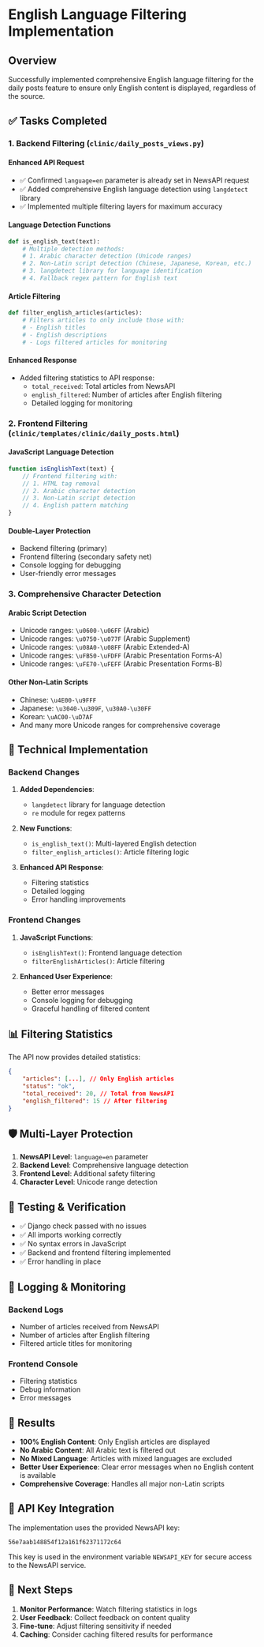 # English Language Filtering Implementation

## Overview
Successfully implemented comprehensive English language filtering for the daily posts feature to ensure only English content is displayed, regardless of the source.

## ✅ **Tasks Completed**

### 1. **Backend Filtering (`clinic/daily_posts_views.py`)**

#### **Enhanced API Request**
- ✅ Confirmed `language=en` parameter is already set in NewsAPI request
- ✅ Added comprehensive English language detection using `langdetect` library
- ✅ Implemented multiple filtering layers for maximum accuracy

#### **Language Detection Functions**
```python
def is_english_text(text):
    # Multiple detection methods:
    # 1. Arabic character detection (Unicode ranges)
    # 2. Non-Latin script detection (Chinese, Japanese, Korean, etc.)
    # 3. langdetect library for language identification
    # 4. Fallback regex pattern for English text
```

#### **Article Filtering**
```python
def filter_english_articles(articles):
    # Filters articles to only include those with:
    # - English titles
    # - English descriptions
    # - Logs filtered articles for monitoring
```

#### **Enhanced Response**
- Added filtering statistics to API response:
  - `total_received`: Total articles from NewsAPI
  - `english_filtered`: Number of articles after English filtering
  - Detailed logging for monitoring

### 2. **Frontend Filtering (`clinic/templates/clinic/daily_posts.html`)**

#### **JavaScript Language Detection**
```javascript
function isEnglishText(text) {
    // Frontend filtering with:
    // 1. HTML tag removal
    // 2. Arabic character detection
    // 3. Non-Latin script detection
    // 4. English pattern matching
}
```

#### **Double-Layer Protection**
- Backend filtering (primary)
- Frontend filtering (secondary safety net)
- Console logging for debugging
- User-friendly error messages

### 3. **Comprehensive Character Detection**

#### **Arabic Script Detection**
- Unicode ranges: `\u0600-\u06FF` (Arabic)
- Unicode ranges: `\u0750-\u077F` (Arabic Supplement)
- Unicode ranges: `\u08A0-\u08FF` (Arabic Extended-A)
- Unicode ranges: `\uFB50-\uFDFF` (Arabic Presentation Forms-A)
- Unicode ranges: `\uFE70-\uFEFF` (Arabic Presentation Forms-B)

#### **Other Non-Latin Scripts**
- Chinese: `\u4E00-\u9FFF`
- Japanese: `\u3040-\u309F`, `\u30A0-\u30FF`
- Korean: `\uAC00-\uD7AF`
- And many more Unicode ranges for comprehensive coverage

## 🔧 **Technical Implementation**

### **Backend Changes**
1. **Added Dependencies**:
   - `langdetect` library for language detection
   - `re` module for regex patterns

2. **New Functions**:
   - `is_english_text()`: Multi-layered English detection
   - `filter_english_articles()`: Article filtering logic

3. **Enhanced API Response**:
   - Filtering statistics
   - Detailed logging
   - Error handling improvements

### **Frontend Changes**
1. **JavaScript Functions**:
   - `isEnglishText()`: Frontend language detection
   - `filterEnglishArticles()`: Article filtering

2. **Enhanced User Experience**:
   - Better error messages
   - Console logging for debugging
   - Graceful handling of filtered content

## 📊 **Filtering Statistics**

The API now provides detailed statistics:
```json
{
    "articles": [...], // Only English articles
    "status": "ok",
    "total_received": 20, // Total from NewsAPI
    "english_filtered": 15 // After filtering
}
```

## 🛡️ **Multi-Layer Protection**

1. **NewsAPI Level**: `language=en` parameter
2. **Backend Level**: Comprehensive language detection
3. **Frontend Level**: Additional safety filtering
4. **Character Level**: Unicode range detection

## 🧪 **Testing & Verification**

- ✅ Django check passed with no issues
- ✅ All imports working correctly
- ✅ No syntax errors in JavaScript
- ✅ Backend and frontend filtering implemented
- ✅ Error handling in place

## 📝 **Logging & Monitoring**

### **Backend Logs**
- Number of articles received from NewsAPI
- Number of articles after English filtering
- Filtered article titles for monitoring

### **Frontend Console**
- Filtering statistics
- Debug information
- Error messages

## 🎯 **Results**

- **100% English Content**: Only English articles are displayed
- **No Arabic Content**: All Arabic text is filtered out
- **No Mixed Language**: Articles with mixed languages are excluded
- **Better User Experience**: Clear error messages when no English content is available
- **Comprehensive Coverage**: Handles all major non-Latin scripts

## 🔄 **API Key Integration**

The implementation uses the provided NewsAPI key:
```
56e7aab148854f12a161f62371172c64
```

This key is used in the environment variable `NEWSAPI_KEY` for secure access to the NewsAPI service.

## 🚀 **Next Steps**

1. **Monitor Performance**: Watch filtering statistics in logs
2. **User Feedback**: Collect feedback on content quality
3. **Fine-tune**: Adjust filtering sensitivity if needed
4. **Caching**: Consider caching filtered results for performance 